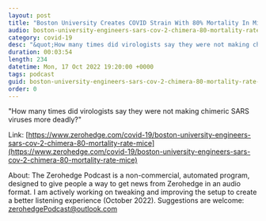 ```yaml
---
layout: post
title: "Boston University Creates COVID Strain With 80% Mortality In Mice"
audio: boston-university-engineers-sars-cov-2-chimera-80-mortality-rate-mice-0
category: covid-19
desc: "&quot;How many times did virologists say they were not making chimeric SARS viruses more deadly?&quot;"
duration: 00:03:54
length: 234
datetime: Mon, 17 Oct 2022 19:20:00 +0000
tags: podcast
guid: boston-university-engineers-sars-cov-2-chimera-80-mortality-rate-mice-0
order: 0
---
```

&quot;How many times did virologists say they were not making chimeric SARS viruses more deadly?&quot;

Link: [https://www.zerohedge.com/covid-19/boston-university-engineers-sars-cov-2-chimera-80-mortality-rate-mice](https://www.zerohedge.com/covid-19/boston-university-engineers-sars-cov-2-chimera-80-mortality-rate-mice)

About: The Zerohedge Podcast is a non-commercial, automated program, designed to give people a way to get news from Zerohedge in an audio format.  I am actively working on tweaking and improving the setup to create a better listening experience (October 2022).  Suggestions are welcome: [zerohedgePodcast@outlook.com](mailto:zerohedgePodcast@outlook.com)
